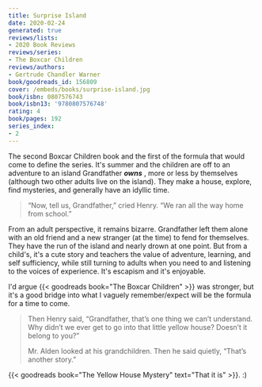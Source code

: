 ```yaml
---
title: Surprise Island
date: 2020-02-24
generated: true
reviews/lists:
- 2020 Book Reviews
reviews/series:
- The Boxcar Children
reviews/authors:
- Gertrude Chandler Warner
book/goodreads_id: 156809
cover: /embeds/books/surprise-island.jpg
book/isbn: 0807576743
book/isbn13: '9780807576748'
rating: 4
book/pages: 192
series_index:
- 2
---
```

The second Boxcar Children book and the first of the formula that would come to define the series. It's summer and the children are off to an adventure to an island Grandfather ***owns*** , more or less by themselves (although two other adults live on the island). They make a house, explore, find mysteries, and generally have an idyllic time.  

> “Now, tell us, Grandfather,” cried Henry. “We ran all the way home from school.”  

<!--more-->

From an adult perspective, it remains bizarre. Grandfather left them alone with an old friend and a new stranger (at the time) to fend for themselves. They have the run of the island and nearly drown at one point. But from a child's, it's a cute story and teachers the value of adventure, learning, and self sufficiency, while still turning to adults when you need to and listening to the voices of experience. It's escapism and it's enjoyable.  

I'd argue {{< goodreads book="The Boxcar Children" >}} was stronger, but it's a good bridge into what I vaguely remember/expect will be the formula for a time to come.  

> Then Henry said, “Grandfather, that’s one thing we can’t understand. Why didn’t we ever get to go into that little yellow house? Doesn’t it belong to you?”  
>
> Mr. Alden looked at his grandchildren. Then he said quietly, “That’s another story.”  

{{< goodreads book="The Yellow House Mystery" text="That it is" >}}. :)
